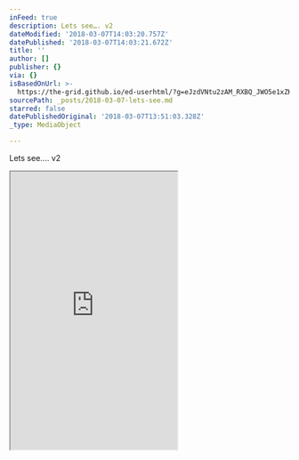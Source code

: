```yaml
---
inFeed: true
description: Lets see…. v2
dateModified: '2018-03-07T14:03:20.757Z'
datePublished: '2018-03-07T14:03:21.672Z'
title: ''
author: []
publisher: {}
via: {}
isBasedOnUrl: >-
  https://the-grid.github.io/ed-userhtml/?g=eJzdVNtu2zAM_RXBQ_JWO5e1xZK6RXcp0IehAQps2FMgS7StVRY1Sbabvx9td7nMGAr0cUEgSNYhechD8Uqqhvmw05BGrZKhXLHlbGaf19H11dFVCaoow9EdZj9BBNabpBF9jtiAGQ7XV5Y7XjHDK7KusFEQsYbruvMVgl0liUATwIQYpRTch1hglZToQ2JLDJhzAc0i8W2eVLtHS6eY9jcS0d3LdHl-ORVakTkd5tOK1svF4vzDxcUsnk-lT7sYk-XtZHFH_87rmTwONPUBqtdA9NGWllZuFa0FhO_onnyJ9t7kSF8GMpPlZ6ITseQ054-3j18OKY-cj_C_aq5V2B1MqJgjkCdMYfaYMAYIrg-VNpihk-BGsKwQqNHtge_u-l-PgyoDybjW2HrhlA1cCPCevEHTuepvDISWiqFMkUaKdHSG6-jFeZfsV2wi5lutGiCdDbUKsXU1UfNO_LctkHH_D7F7XY4FGZTsJXwR40iFsLME5tZqJXhQaJLnMwoqnlrewFmuuafWsLoulPGWF4c31bZtXHHhsAKpeF_PvV0iSTaNXCbKSHiORaFuNvPtxqHcfgPnKUz6-Ad8N8Q4ftInb536JBlGAG1oTpwMC4tedaxXzIEm_g2s2WGA0Pxgf08azkoH-T6NcQVPOuKmE3sWv6dCcUeapNE209w8RWMCPPOo60AEAtoVm62Zhjx0G4qqqoK6mcw_OeAB2A-sHXtozWmTvkJGVSSAT0TvIqtDQBMXKt9zGQRfMYMG1lFXNz7Kt5PtpF3enNf84qWi-9weBr9sgy04kG_Jja4ttq9nNTRCv_4GnIsouw
sourcePath: _posts/2018-03-07-lets-see.md
starred: false
datePublishedOriginal: '2018-03-07T13:51:03.328Z'
_type: MediaObject

---
```

Lets see.... v2

<iframe src="https://the-grid.github.io/ed-userhtml/?g=eJzdVNtu2zAM_RXBQ_NWO5e1RZO6RXcp0IehBQps2FMgS7StVRY1Sbabvy9td7nMGAL0cUEgSNYhechD8Uqqhvmw0ZBGrZKhXLLFdGpfVtH11d5VCaoow94dZr9ABNabpBF9jtiAGQ7XV5Y7XjHDK7KusFEQsYbruvMVgl0miUATwIQYpRTch1hglZToQ2JLDJhzAc088W2eVJsnS6eY9jcS0d3LdHF2MRFakTkdZpOK1ov5_Ozy_HIazybSp12Mk8XtyfyO_p3XU7kfaOIDVMdA9NGWllZuFa0FhB_onn2J9t7kSF8GMieLL0QnYslhzp9un77uUh45H-F_11yrsNmZUDFHIE-YwmwxYQwQXO8qbTBDJ8GNYFkhUKPbAj_c9b8eB1UGknGtsfXCKRu4EOA9eYOmc9XfGAgtFUOZIo0U6egM19Gb8y7Zb9hEzLdaNUA6G2oVYutqouad-G9bIOP-H2L3uuwLMijZS_gmxp4KYWMJzK3VSvCg0CQvpxRUPLe8gdNcc0-tYXVdKOMtL3Zvqm3buOLCYQVS8b6eW7tEkmwauUyUkfASi0LdPM7Wjw7l-js4T2HSpz_guyHG_pM-eOvUJ8kwAmhDc-JgWFj0qmO9ZA408W9gxXYDhOYH-3vScFY6yLdpjCt40BE3ndjT-CMVijvSJI3WmebmORoT4JlHXQciENAu2XTFNOSh21BUVRXUzWT-2QEPwH5i7dhDaw6b9AgZVZEAPhG9i6wOAU1cqHzLZRB8yQwaWEVd3fgo3062g3Z5d16z87eKbnN7GPyyR2zBgXxPbnRtsT2e1dAI_foKt7IowQ" height="500" style=""></iframe>